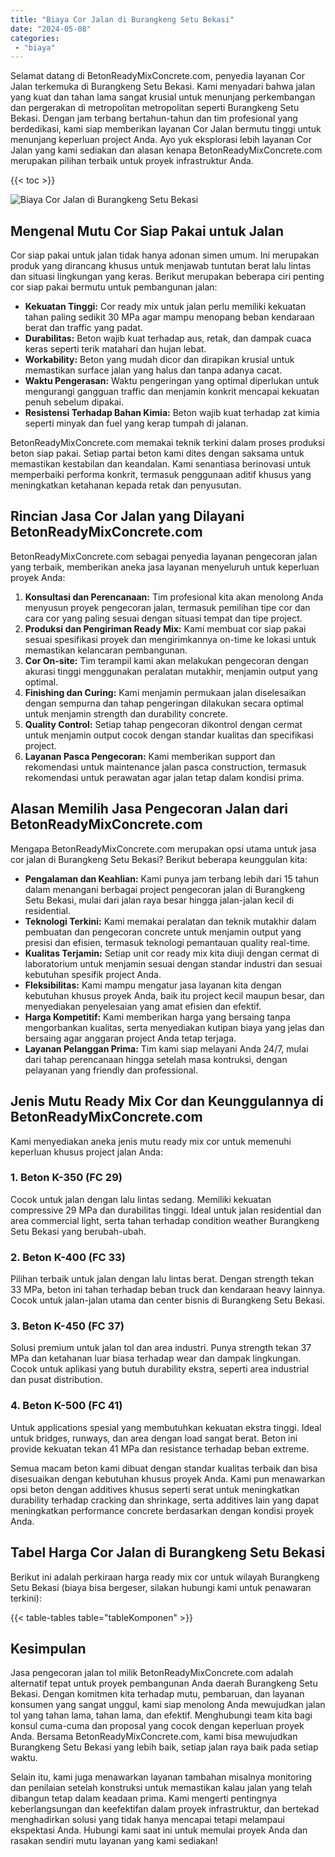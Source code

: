 ```yaml
---
title: "Biaya Cor Jalan di Burangkeng Setu Bekasi"
date: "2024-05-08"
categories: 
 - "biaya"
---
```


Selamat datang di BetonReadyMixConcrete.com, penyedia layanan Cor Jalan terkemuka di Burangkeng Setu Bekasi. Kami menyadari bahwa jalan yang kuat dan tahan lama sangat krusial untuk menunjang perkembangan dan pergerakan di metropolitan metropolitan seperti Burangkeng Setu Bekasi. Dengan jam terbang bertahun-tahun dan tim profesional yang berdedikasi, kami siap memberikan layanan Cor Jalan bermutu tinggi untuk menunjang keperluan project Anda. Ayo yuk eksplorasi lebih layanan Cor Jalan yang kami sediakan dan alasan kenapa BetonReadyMixConcrete.com merupakan pilihan terbaik untuk proyek infrastruktur Anda.

{{< toc >}}

![Biaya Cor Jalan di Burangkeng Setu Bekasi](https://betoncor8.github.io/cor/harga-beton-readymix-concrete%20(21).png)

## Mengenal Mutu Cor Siap Pakai untuk Jalan

Cor siap pakai untuk jalan tidak hanya adonan simen umum. Ini merupakan produk yang dirancang khusus untuk menjawab tuntutan berat lalu lintas dan situasi lingkungan yang keras. Berikut merupakan beberapa ciri penting cor siap pakai bermutu untuk pembangunan jalan:

- **Kekuatan Tinggi:** Cor ready mix untuk jalan perlu memiliki kekuatan tahan paling sedikit 30 MPa agar mampu menopang beban kendaraan berat dan traffic yang padat.
- **Durabilitas:** Beton wajib kuat terhadap aus, retak, dan dampak cuaca keras seperti terik matahari dan hujan lebat.
- **Workability:** Beton yang mudah dicor dan dirapikan krusial untuk memastikan surface jalan yang halus dan tanpa adanya cacat.
- **Waktu Pengerasan:** Waktu pengeringan yang optimal diperlukan untuk mengurangi gangguan traffic dan menjamin konkrit mencapai kekuatan penuh sebelum dipakai.
- **Resistensi Terhadap Bahan Kimia:** Beton wajib kuat terhadap zat kimia seperti minyak dan fuel yang kerap tumpah di jalanan.

BetonReadyMixConcrete.com memakai teknik terkini dalam proses produksi beton siap pakai. Setiap partai beton kami dites dengan saksama untuk memastikan kestabilan dan keandalan. Kami senantiasa berinovasi untuk memperbaiki performa konkrit, termasuk penggunaan aditif khusus yang meningkatkan ketahanan kepada retak dan penyusutan.

## Rincian Jasa Cor Jalan yang Dilayani BetonReadyMixConcrete.com

BetonReadyMixConcrete.com sebagai penyedia layanan pengecoran jalan yang terbaik, memberikan aneka jasa layanan menyeluruh untuk keperluan proyek Anda:

1. **Konsultasi dan Perencanaan:** Tim profesional kita akan menolong Anda menyusun proyek pengecoran jalan, termasuk pemilihan tipe cor dan cara cor yang paling sesuai dengan situasi tempat dan tipe project.
2. **Produksi dan Pengiriman Ready Mix:** Kami membuat cor siap pakai sesuai spesifikasi proyek dan mengirimkannya on-time ke lokasi untuk memastikan kelancaran pembangunan.
3. **Cor On-site:** Tim terampil kami akan melakukan pengecoran dengan akurasi tinggi menggunakan peralatan mutakhir, menjamin output yang optimal.
4. **Finishing dan Curing:** Kami menjamin permukaan jalan diselesaikan dengan sempurna dan tahap pengeringan dilakukan secara optimal untuk menjamin strength dan durability concrete.
5. **Quality Control:** Setiap tahap pengecoran dikontrol dengan cermat untuk menjamin output cocok dengan standar kualitas dan specifikasi project.
6. **Layanan Pasca Pengecoran:** Kami memberikan support dan rekomendasi untuk maintenance jalan pasca construction, termasuk rekomendasi untuk perawatan agar jalan tetap dalam kondisi prima.

## Alasan Memilih Jasa Pengecoran Jalan dari BetonReadyMixConcrete.com

Mengapa BetonReadyMixConcrete.com merupakan opsi utama untuk jasa cor jalan di Burangkeng Setu Bekasi? Berikut beberapa keunggulan kita:

- **Pengalaman dan Keahlian:** Kami punya jam terbang lebih dari 15 tahun dalam menangani berbagai project pengecoran jalan di Burangkeng Setu Bekasi, mulai dari jalan raya besar hingga jalan-jalan kecil di residential.
- **Teknologi Terkini:** Kami memakai peralatan dan teknik mutakhir dalam pembuatan dan pengecoran concrete untuk menjamin output yang presisi dan efisien, termasuk teknologi pemantauan quality real-time.
- **Kualitas Terjamin:** Setiap unit cor ready mix kita diuji dengan cermat di laboratorium untuk menjamin sesuai dengan standar industri dan sesuai kebutuhan spesifik project Anda.
- **Fleksibilitas:** Kami mampu mengatur jasa layanan kita dengan kebutuhan khusus proyek Anda, baik itu project kecil maupun besar, dan menyediakan penyelesaian yang amat efisien dan efektif.
- **Harga Kompetitif:** Kami memberikan harga yang bersaing tanpa mengorbankan kualitas, serta menyediakan kutipan biaya yang jelas dan bersaing agar anggaran project Anda tetap terjaga.
- **Layanan Pelanggan Prima:** Tim kami siap melayani Anda 24/7, mulai dari tahap perencanaan hingga setelah masa kontruksi, dengan pelayanan yang friendly dan professional.

## Jenis Mutu Ready Mix Cor dan Keunggulannya di BetonReadyMixConcrete.com

Kami menyediakan aneka jenis mutu ready mix cor untuk memenuhi keperluan khusus project jalan Anda:

### 1\. Beton K-350 (FC 29)

Cocok untuk jalan dengan lalu lintas sedang. Memiliki kekuatan compressive 29 MPa dan durabilitas tinggi. Ideal untuk jalan residential dan area commercial light, serta tahan terhadap condition weather Burangkeng Setu Bekasi yang berubah-ubah.

### 2\. Beton K-400 (FC 33)

Pilihan terbaik untuk jalan dengan lalu lintas berat. Dengan strength tekan 33 MPa, beton ini tahan terhadap beban truck dan kendaraan heavy lainnya. Cocok untuk jalan-jalan utama dan center bisnis di Burangkeng Setu Bekasi.

### 3\. Beton K-450 (FC 37)

Solusi premium untuk jalan tol dan area industri. Punya strength tekan 37 MPa dan ketahanan luar biasa terhadap wear dan dampak lingkungan. Cocok untuk aplikasi yang butuh durability ekstra, seperti area industrial dan pusat distribution.

### 4\. Beton K-500 (FC 41)

Untuk applications spesial yang membutuhkan kekuatan ekstra tinggi. Ideal untuk bridges, runways, dan area dengan load sangat berat. Beton ini provide kekuatan tekan 41 MPa dan resistance terhadap beban extreme.

Semua macam beton kami dibuat dengan standar kualitas terbaik dan bisa disesuaikan dengan kebutuhan khusus proyek Anda. Kami pun menawarkan opsi beton dengan additives khusus seperti serat untuk meningkatkan durability terhadap cracking dan shrinkage, serta additives lain yang dapat meningkatkan performance concrete berdasarkan dengan kondisi proyek Anda.

## Tabel Harga Cor Jalan di Burangkeng Setu Bekasi

Berikut ini adalah perkiraan harga ready mix cor untuk wilayah Burangkeng Setu Bekasi (biaya bisa bergeser, silakan hubungi kami untuk penawaran terkini):

{{< table-tables table="tableKomponen" >}}

## Kesimpulan

Jasa pengecoran jalan tol milik BetonReadyMixConcrete.com adalah alternatif tepat untuk proyek pembangunan Anda daerah Burangkeng Setu Bekasi. Dengan komitmen kita terhadap mutu, pembaruan, dan layanan konsumen yang sangat unggul, kami siap menolong Anda mewujudkan jalan tol yang tahan lama, tahan lama, dan efektif. Menghubungi team kita bagi konsul cuma-cuma dan proposal yang cocok dengan keperluan proyek Anda. Bersama BetonReadyMixConcrete.com, kami bisa mewujudkan Burangkeng Setu Bekasi yang lebih baik, setiap jalan raya baik pada setiap waktu.

Selain itu, kami juga menawarkan layanan tambahan misalnya monitoring dan penilaian setelah konstruksi untuk memastikan kalau jalan yang telah dibangun tetap dalam keadaan prima. Kami mengerti pentingnya keberlangsungan dan keefektifan dalam proyek infrastruktur, dan bertekad menghadirkan solusi yang tidak hanya mencapai tetapi melampaui ekspektasi Anda. Hubungi kami saat ini untuk memulai proyek Anda dan rasakan sendiri mutu layanan yang kami sediakan!
